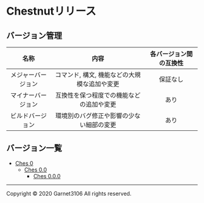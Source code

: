 # Chestnutリリース

## バージョン管理

|名称|内容|各バージョン間の互換性|
|:-:|:-:|:-:|
|メジャーバージョン|コマンド, 構文, 機能などの大規模な追加や変更|保証なし|
|マイナーバージョン|互換性を保つ程度での機能などの追加や変更|あり|
|ビルドバージョン|環境別のバグ修正や影響の少ない細部の変更|あり|

## バージョン一覧

- [Ches 0](../ches0/index.md)
	- [Ches 0.0](../ches0.0/index.md)
    	- [Ches 0.0.0](../ches0.0.0/index.md)

---

Copyright © 2020 Garnet3106 All rights reserved.

